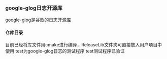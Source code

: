 ### google-glog日志开源库
google-glog是谷歌的日志开源库
#### 仓库目录
目前已经将库文件用cmake进行编译，ReleaseLib文件夹可直接放入用户项目中使用
test为google-glog日志的测试程序 test测试程序已验证
